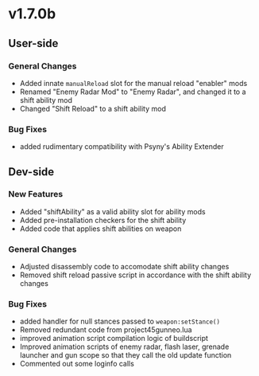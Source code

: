 # v1.7.0b

## User-side

### General Changes
- Added innate `manualReload` slot for the manual reload "enabler" mods
- Renamed "Enemy Radar Mod" to "Enemy Radar", and changed it to a shift ability mod
- Changed "Shift Reload" to a shift ability mod

### Bug Fixes
- added rudimentary compatibility with Psyny's Ability Extender

## Dev-side

### New Features
- Added "shiftAbility" as a valid ability slot for ability mods
- Added pre-installation checkers for the shift ability
- Added code that applies shift abilities on weapon

### General Changes
- Adjusted disassembly code to accomodate shift ability changes
- Removed shift reload passive script in accordance with the shift ability changes


### Bug Fixes
- added handler for null stances passed to `weapon:setStance()`
- Removed redundant code from project45gunneo.lua
- improved animation script compilation logic of buildscript
- Improved animation scripts of enemy radar, flash laser, grenade launcher and gun scope so that they call the old update function
- Commented out some loginfo calls

